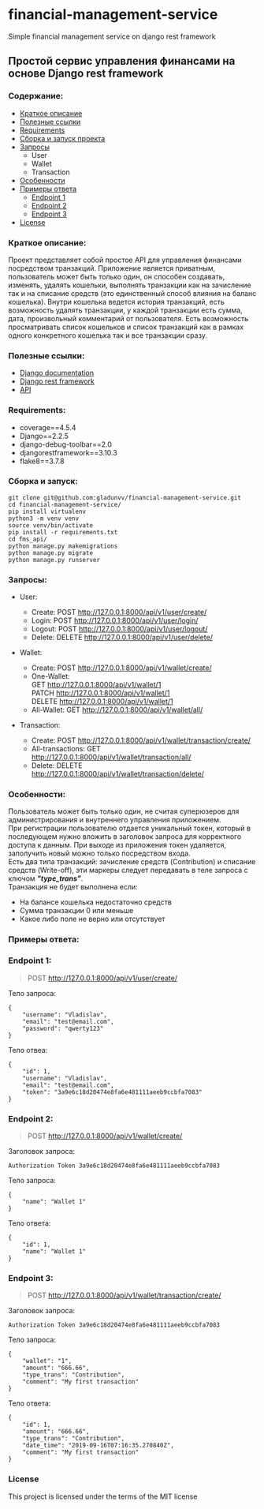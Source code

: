 # financial-management-service
Simple financial management service on django rest framework


## Простой сервис управления финансами на основе Django rest framework

### Содержание:
+ [Краткое описание](#краткое-описание)
+ [Полезные ссылки](#полезные-ссылки)
+ [Requirements](#requirements)
+ [Сборка и запуск проекта](#сборка-и-запуск)
+ [Запросы](#запросы)
  * User
  * Wallet
  * Transaction
+ [Особенности](#особенности)
+ [Примеры ответа](#примеры-ответа)
  * [Endpoint 1](#endpoint-1)
  * [Endpoint 2](#endpoint-2)
  * [Endpoint 3](#endpoint-3)
+ [License](#license)


### Краткое описание:

Проект представляет собой простое API для управления финансами посредством транзакций. Приложение является приватным, пользователь 
может быть только один, он способен создавать, изменять, удалять кошельки, выполнять транзакции как на зачисление так и на списание 
средств (это единственный способ влияния на баланс кошелька). Внутри кошелька ведется история транзакций, есть возможность удалять транзакции,
у каждой транзакции есть сумма, дата, произвольный комментарий от пользователя. Есть возможность просматривать список кошельков и список
транзакций как в рамках одного конкретного кошелька так и все транзакции сразу.

### Полезные ссылки:

+ [Django documentation](https://docs.djangoproject.com/en/2.2/)
+ [Django rest framework](https://www.django-rest-framework.org/)
+ [API](https://ru.wikipedia.org/wiki/API)

### Requirements:
+ coverage==4.5.4
+ Django==2.2.5
+ django-debug-toolbar==2.0
+ djangorestframework==3.10.3
+ flake8==3.7.8

### Сборка и запуск:
```
git clone git@github.com:gladunvv/financial-management-service.git
cd financial-management-service/
pip install virtualenv
python3 -m venv venv
source venv/bin/activate
pip install -r requirements.txt
cd fms_api/
python manage.py makemigrations
python manage.py migrate
python manage.py runserver
```

### Запросы:
+ User:
  * Create: 
  POST http://127.0.0.1:8000/api/v1/user/create/
  * Login:
  POST http://127.0.0.1:8000/api/v1/user/login/
  * Logout:
  POST http://127.0.0.1:8000/api/v1/user/logout/
  * Delete:
  DELETE http://127.0.0.1:8000/api/v1/user/delete/
  
+ Wallet:
  * Create:
  POST http://127.0.0.1:8000/api/v1/wallet/create/
  * One-Wallet:      
  GET http://127.0.0.1:8000/api/v1/wallet/1    
  PATCH http://127.0.0.1:8000/api/v1/wallet/1      
  DELETE http://127.0.0.1:8000/api/v1/wallet/1
  * All-Wallet:
  GET http://127.0.0.1:8000/api/v1/wallet/all/
  
+ Transaction:
  * Create: 
  POST http://127.0.0.1:8000/api/v1/wallet/transaction/create/
  * All-transactions:
  GET http://127.0.0.1:8000/api/v1/wallet/transaction/all/
  * Delete:
  DELETE http://127.0.0.1:8000/api/v1/wallet/transaction/delete/
  
  
### Особенности:
Пользователь может быть только один, не считая суперюзеров для администрирования и внутреннего управления приложением.    
При регистрации пользователю отдается уникальный токен, который в последующем нужно вложить в заголовок запроса 
для корректного доступа к данным. При выходе из приложения токен удаляется, заполучить новый можно только посредством 
входа.   
Есть два типа транзакций: зачисление средств (Contribution) и списание средств (Write-off), эти маркеры следует 
передавать в теле запроса с ключом ***"type_trans"***.     
Транзакция не будет выполнена если:
+ На балансе кошелька недостаточно средств
+ Сумма транзакции 0 или меньше
+ Какое либо поле не верно или отсутствует



### Примеры ответа:

### Endpoint 1:   
> POST http://127.0.0.1:8000/api/v1/user/create/        

Тело запроса:
```
{
	"username": "Vladislav",
	"email": "test@email.com",
	"password": "qwerty123"
}
```

Тело отвеа:
```
{
    "id": 1,
    "username": "Vladislav",
    "email": "test@email.com",
    "token": "3a9e6c18d20474e8fa6e481111aeeb9ccbfa7083"
}
```
### Endpoint 2:
> POST http://127.0.0.1:8000/api/v1/wallet/create/         

Заголовок запроса:
```
Authorization Token 3a9e6c18d20474e8fa6e481111aeeb9ccbfa7083
```
Тело запроса:
```
{
    "name": "Wallet 1"
}
```
Тело ответа:
```
{
    "id": 1,
    "name": "Wallet 1"
}
```
### Endpoint 3:
> POST http://127.0.0.1:8000/api/v1/wallet/transaction/create/        

Заголовок запроса:
```
Authorization Token 3a9e6c18d20474e8fa6e481111aeeb9ccbfa7083
```
Тело запроса:
```
{
	"wallet": "1",
	"amount": "666.66",
	"type_trans": "Contribution",
	"comment": "My first transaction"
}
```
Тело ответа:
```
{
    "id": 1,
    "amount": "666.66",
    "type_trans": "Contribution",
    "date_time": "2019-09-16T07:16:35.270840Z",
    "comment": "My first transaction"
}
```

### License
This project is licensed under the terms of the MIT license
